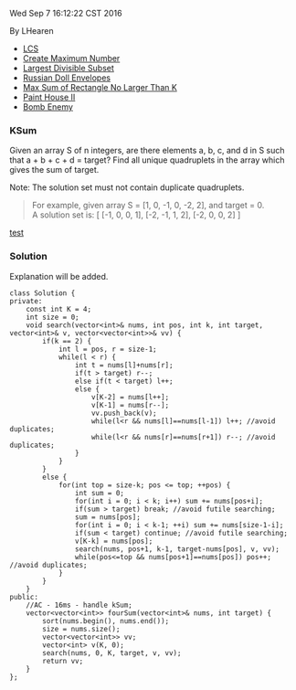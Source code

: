 Wed Sep  7 16:12:22 CST 2016

By LHearen

 - [LCS](http://lhearen.top/2016/07/22/Longest-Common-Subsequence/)
 - [Create Maximum Number](http://lhearen.top/2016/09/07/Create-Maximum-Number/)
 - [Largest Divisible Subset](http://lhearen.top/2016/09/07/Largest-Divisible-Subset/)
 - [Russian Doll Envelopes](http://lhearen.top/2016/07/20/Russian-Doll-Envelopes/)
 - [Max Sum of Rectangle No Larger Than K](http://lhearen.top/2016/07/26/Max-Sum-of-Rectangle-No-Larger-Than-K/)
 - [Paint House II](http://lhearen.top/2016/09/07/Paint-House-II/)
 - [Bomb Enemy](http://lhearen.top/2016/09/07/Bomb-Enemy/)


### KSum
Given an array S of n integers, are there elements a, b, c, and d in S such that a + b + c + d = target? Find all unique quadruplets in the array which gives the sum of target.

Note: The solution set must not contain duplicate quadruplets.

> For example, given array S = [1, 0, -1, 0, -2, 2], and target = 0.  
A solution set is:
[ [-1,  0, 0, 1],
  [-2, -1, 1, 2],
  [-2,  0, 0, 2] ]

[test](https://leetcode.com/problems/4sum/)

### Solution
Explanation will be added.

```
class Solution {
private:
    const int K = 4;
    int size = 0;
    void search(vector<int>& nums, int pos, int k, int target, vector<int>& v, vector<vector<int>>& vv) {
        if(k == 2) {
            int l = pos, r = size-1;
            while(l < r) {
                int t = nums[l]+nums[r];
                if(t > target) r--;
                else if(t < target) l++;
                else {
                    v[K-2] = nums[l++];
                    v[K-1] = nums[r--];
                    vv.push_back(v);
                    while(l<r && nums[l]==nums[l-1]) l++; //avoid duplicates;
                    while(l<r && nums[r]==nums[r+1]) r--; //avoid duplicates;
                }
            }
        }
        else {
            for(int top = size-k; pos <= top; ++pos) {
                int sum = 0;
                for(int i = 0; i < k; i++) sum += nums[pos+i]; 
                if(sum > target) break; //avoid futile searching;
                sum = nums[pos];
                for(int i = 0; i < k-1; ++i) sum += nums[size-1-i];
                if(sum < target) continue; //avoid futile searching;
                v[K-k] = nums[pos];
                search(nums, pos+1, k-1, target-nums[pos], v, vv);
                while(pos<=top && nums[pos+1]==nums[pos]) pos++; //avoid duplicates;
            }
        }
    }
public:
    //AC - 16ms - handle kSum;
    vector<vector<int>> fourSum(vector<int>& nums, int target) {
        sort(nums.begin(), nums.end());
        size = nums.size();
        vector<vector<int>> vv;
        vector<int> v(K, 0);
        search(nums, 0, K, target, v, vv);
        return vv;
    }
};
```


